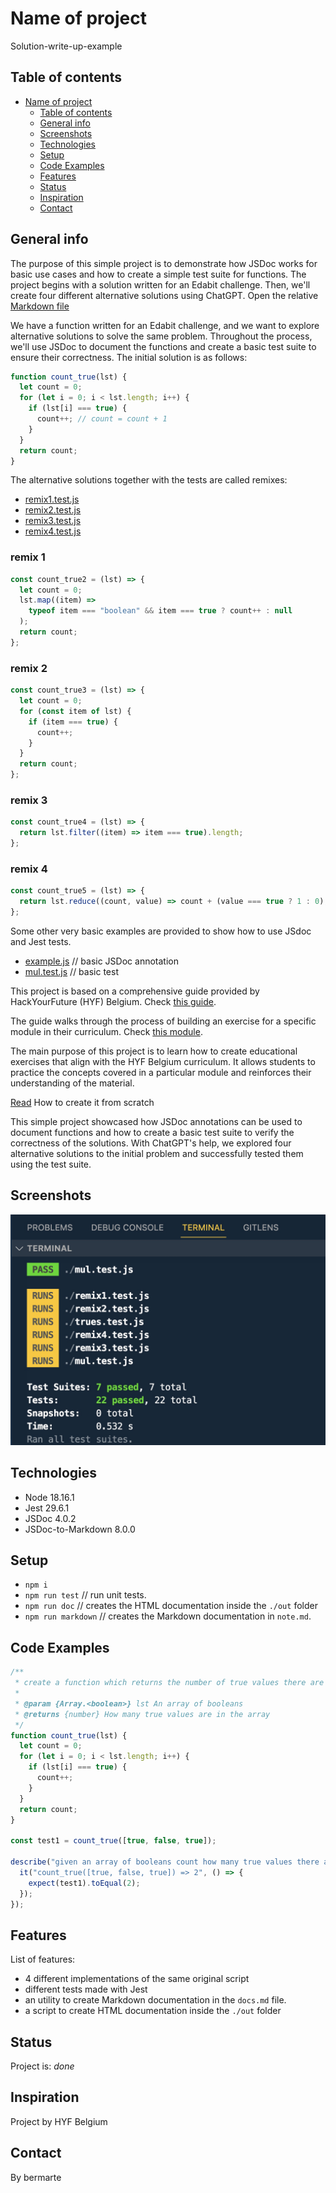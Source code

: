 # Name of project

Solution-write-up-example

## Table of contents

- [Name of project](#name-of-project)
  - [Table of contents](#table-of-contents)
  - [General info](#general-info)
  - [Screenshots](#screenshots)
  - [Technologies](#technologies)
  - [Setup](#setup)
  - [Code Examples](#code-examples)
  - [Features](#features)
  - [Status](#status)
  - [Inspiration](#inspiration)
  - [Contact](#contact)

## General info

The purpose of this simple project is to demonstrate how JSDoc works for basic use cases and how to create a simple test suite for functions. The project begins with a solution written for an Edabit challenge. Then, we'll create four different alternative solutions using ChatGPT.
Open the relative [Markdown file](./example_count_true_values.md)

We have a function written for an Edabit challenge, and we want to explore alternative solutions to solve the same problem. Throughout the process, we'll use JSDoc to document the functions and create a basic test suite to ensure their correctness.
The initial solution is as follows:

```JavaScript
function count_true(lst) {
  let count = 0;
  for (let i = 0; i < lst.length; i++) {
    if (lst[i] === true) {
      count++; // count = count + 1
    }
  }
  return count;
}
```

The alternative solutions together with the tests are called remixes:

- [remix1.test.js](./remix1.test.js)
- [remix2.test.js](./remix2.test.js)
- [remix3.test.js](./remix3.test.js)
- [remix4.test.js](./remix4.test.js)

### remix 1

```JavaScript
const count_true2 = (lst) => {
  let count = 0;
  lst.map((item) =>
    typeof item === "boolean" && item === true ? count++ : null
  );
  return count;
};
```

### remix 2

```JavaScript
const count_true3 = (lst) => {
  let count = 0;
  for (const item of lst) {
    if (item === true) {
      count++;
    }
  }
  return count;
};
```

### remix 3

```JavaScript
const count_true4 = (lst) => {
  return lst.filter((item) => item === true).length;
};
```

### remix 4

```JavaScript
const count_true5 = (lst) => {
  return lst.reduce((count, value) => count + (value === true ? 1 : 0), 0);
};
```

Some other very basic examples are provided to show how to use JSdoc and Jest tests.

- [example.js](./example.js) // basic JSDoc annotation
- [mul.test.js](./mul.test.js) // basic test

This project is based on a comprehensive guide provided by HackYourFuture (HYF) Belgium. Check [this guide](https://github.com/HackYourFutureBelgium/solution-write-ups).

The guide walks through the process of building an exercise for a specific module in their curriculum. Check [this module](https://github.com/DeNepo/behavior-strategy-implementation).

The main purpose of this project is to learn how to create educational exercises that align with the HYF Belgium curriculum. It allows students to practice the concepts covered in a particular module and reinforces their understanding of the material.

[Read](./note.md) How to create it from scratch

This simple project showcased how JSDoc annotations can be used to document functions and how to create a basic test suite to verify the correctness of the solutions. With ChatGPT's help, we explored four alternative solutions to the initial problem and successfully tested them using the test suite.

## Screenshots

![Example screenshot](./docs/screenshot.jpg)

## Technologies

- Node 18.16.1
- Jest 29.6.1
- JSDoc 4.0.2
- JSDoc-to-Markdown 8.0.0

## Setup

- `npm i`
- `npm run test` // run unit tests.
- `npm run doc` // creates the HTML documentation inside the `./out` folder
- `npm run markdown` // creates the Markdown documentation in `note.md`.

## Code Examples

```JavaScript
/**
 * create a function which returns the number of true values there are in an array
 *
 * @param {Array.<boolean>} lst An array of booleans
 * @returns {number} How many true values are in the array
 */
function count_true(lst) {
  let count = 0;
  for (let i = 0; i < lst.length; i++) {
    if (lst[i] === true) {
      count++;
    }
  }
  return count;
}

const test1 = count_true([true, false, true]);

describe("given an array of booleans count how many true values there are", () => {
  it("count_true([true, false, true]) => 2", () => {
    expect(test1).toEqual(2);
  });
});
```

## Features

List of features:

- 4 different implementations of the same original script
- different tests made with Jest
- an utility to create Markdown documentation in the `docs.md` file.
- a script to create HTML documentation inside the `./out` folder

## Status

Project is: _done_

## Inspiration

Project by HYF Belgium

## Contact

By bermarte
